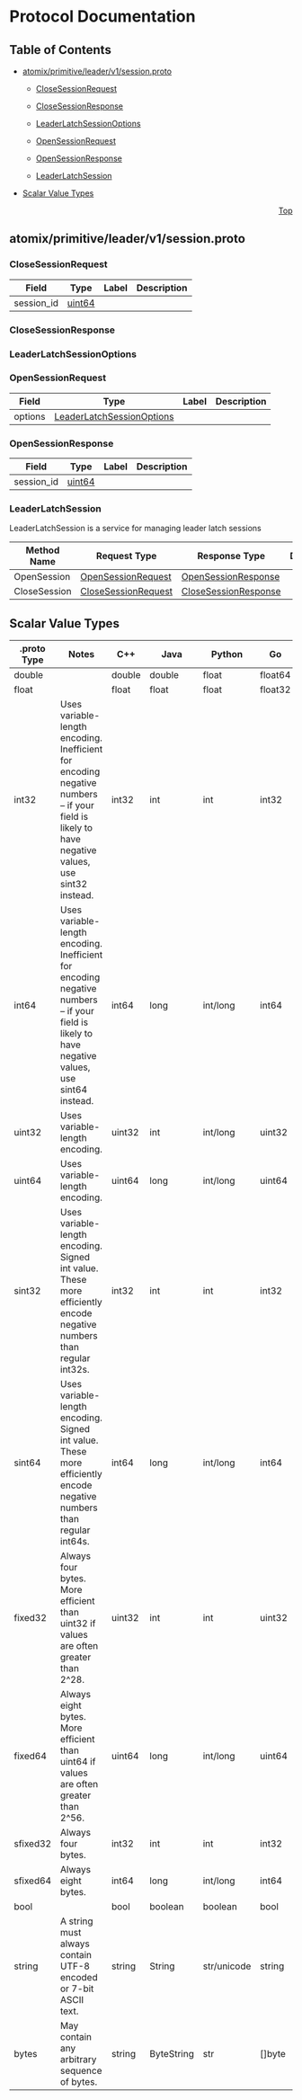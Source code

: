# Protocol Documentation
<a name="top"></a>

## Table of Contents

- [atomix/primitive/leader/v1/session.proto](#atomix/primitive/leader/v1/session.proto)
    - [CloseSessionRequest](#atomix.primitive.leader.v1.CloseSessionRequest)
    - [CloseSessionResponse](#atomix.primitive.leader.v1.CloseSessionResponse)
    - [LeaderLatchSessionOptions](#atomix.primitive.leader.v1.LeaderLatchSessionOptions)
    - [OpenSessionRequest](#atomix.primitive.leader.v1.OpenSessionRequest)
    - [OpenSessionResponse](#atomix.primitive.leader.v1.OpenSessionResponse)
  
    - [LeaderLatchSession](#atomix.primitive.leader.v1.LeaderLatchSession)
  
- [Scalar Value Types](#scalar-value-types)



<a name="atomix/primitive/leader/v1/session.proto"></a>
<p align="right"><a href="#top">Top</a></p>

## atomix/primitive/leader/v1/session.proto



<a name="atomix.primitive.leader.v1.CloseSessionRequest"></a>

### CloseSessionRequest



| Field | Type | Label | Description |
| ----- | ---- | ----- | ----------- |
| session_id | [uint64](#uint64) |  |  |






<a name="atomix.primitive.leader.v1.CloseSessionResponse"></a>

### CloseSessionResponse







<a name="atomix.primitive.leader.v1.LeaderLatchSessionOptions"></a>

### LeaderLatchSessionOptions







<a name="atomix.primitive.leader.v1.OpenSessionRequest"></a>

### OpenSessionRequest



| Field | Type | Label | Description |
| ----- | ---- | ----- | ----------- |
| options | [LeaderLatchSessionOptions](#atomix.primitive.leader.v1.LeaderLatchSessionOptions) |  |  |






<a name="atomix.primitive.leader.v1.OpenSessionResponse"></a>

### OpenSessionResponse



| Field | Type | Label | Description |
| ----- | ---- | ----- | ----------- |
| session_id | [uint64](#uint64) |  |  |





 

 

 


<a name="atomix.primitive.leader.v1.LeaderLatchSession"></a>

### LeaderLatchSession
LeaderLatchSession is a service for managing leader latch sessions

| Method Name | Request Type | Response Type | Description |
| ----------- | ------------ | ------------- | ------------|
| OpenSession | [OpenSessionRequest](#atomix.primitive.leader.v1.OpenSessionRequest) | [OpenSessionResponse](#atomix.primitive.leader.v1.OpenSessionResponse) |  |
| CloseSession | [CloseSessionRequest](#atomix.primitive.leader.v1.CloseSessionRequest) | [CloseSessionResponse](#atomix.primitive.leader.v1.CloseSessionResponse) |  |

 



## Scalar Value Types

| .proto Type | Notes | C++ | Java | Python | Go | C# | PHP | Ruby |
| ----------- | ----- | --- | ---- | ------ | -- | -- | --- | ---- |
| <a name="double" /> double |  | double | double | float | float64 | double | float | Float |
| <a name="float" /> float |  | float | float | float | float32 | float | float | Float |
| <a name="int32" /> int32 | Uses variable-length encoding. Inefficient for encoding negative numbers – if your field is likely to have negative values, use sint32 instead. | int32 | int | int | int32 | int | integer | Bignum or Fixnum (as required) |
| <a name="int64" /> int64 | Uses variable-length encoding. Inefficient for encoding negative numbers – if your field is likely to have negative values, use sint64 instead. | int64 | long | int/long | int64 | long | integer/string | Bignum |
| <a name="uint32" /> uint32 | Uses variable-length encoding. | uint32 | int | int/long | uint32 | uint | integer | Bignum or Fixnum (as required) |
| <a name="uint64" /> uint64 | Uses variable-length encoding. | uint64 | long | int/long | uint64 | ulong | integer/string | Bignum or Fixnum (as required) |
| <a name="sint32" /> sint32 | Uses variable-length encoding. Signed int value. These more efficiently encode negative numbers than regular int32s. | int32 | int | int | int32 | int | integer | Bignum or Fixnum (as required) |
| <a name="sint64" /> sint64 | Uses variable-length encoding. Signed int value. These more efficiently encode negative numbers than regular int64s. | int64 | long | int/long | int64 | long | integer/string | Bignum |
| <a name="fixed32" /> fixed32 | Always four bytes. More efficient than uint32 if values are often greater than 2^28. | uint32 | int | int | uint32 | uint | integer | Bignum or Fixnum (as required) |
| <a name="fixed64" /> fixed64 | Always eight bytes. More efficient than uint64 if values are often greater than 2^56. | uint64 | long | int/long | uint64 | ulong | integer/string | Bignum |
| <a name="sfixed32" /> sfixed32 | Always four bytes. | int32 | int | int | int32 | int | integer | Bignum or Fixnum (as required) |
| <a name="sfixed64" /> sfixed64 | Always eight bytes. | int64 | long | int/long | int64 | long | integer/string | Bignum |
| <a name="bool" /> bool |  | bool | boolean | boolean | bool | bool | boolean | TrueClass/FalseClass |
| <a name="string" /> string | A string must always contain UTF-8 encoded or 7-bit ASCII text. | string | String | str/unicode | string | string | string | String (UTF-8) |
| <a name="bytes" /> bytes | May contain any arbitrary sequence of bytes. | string | ByteString | str | []byte | ByteString | string | String (ASCII-8BIT) |

